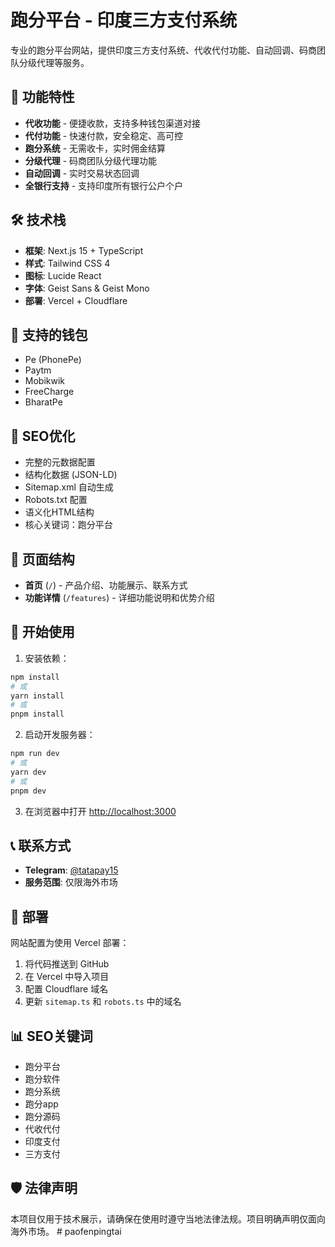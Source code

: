 # 跑分平台 - 印度三方支付系统

专业的跑分平台网站，提供印度三方支付系统、代收代付功能、自动回调、码商团队分级代理等服务。

## 🚀 功能特性

- **代收功能** - 便捷收款，支持多种钱包渠道对接
- **代付功能** - 快速付款，安全稳定、高可控
- **跑分系统** - 无需收卡，实时佣金结算
- **分级代理** - 码商团队分级代理功能
- **自动回调** - 实时交易状态回调
- **全银行支持** - 支持印度所有银行公户个户

## 🛠 技术栈

- **框架**: Next.js 15 + TypeScript
- **样式**: Tailwind CSS 4
- **图标**: Lucide React
- **字体**: Geist Sans & Geist Mono
- **部署**: Vercel + Cloudflare

## 📱 支持的钱包

- Pe (PhonePe)
- Paytm
- Mobikwik
- FreeCharge
- BharatPe

## 🎯 SEO优化

- 完整的元数据配置
- 结构化数据 (JSON-LD)
- Sitemap.xml 自动生成
- Robots.txt 配置
- 语义化HTML结构
- 核心关键词：跑分平台

## 📖 页面结构

- **首页** (`/`) - 产品介绍、功能展示、联系方式
- **功能详情** (`/features`) - 详细功能说明和优势介绍

## 🚀 开始使用

1. 安装依赖：
```bash
npm install
# 或
yarn install
# 或
pnpm install
```

2. 启动开发服务器：
```bash
npm run dev
# 或
yarn dev
# 或
pnpm dev
```

3. 在浏览器中打开 [http://localhost:3000](http://localhost:3000)

## 📞 联系方式

- **Telegram**: [@tatapay15](https://t.me/tatapay15)
- **服务范围**: 仅限海外市场

## 🔧 部署

网站配置为使用 Vercel 部署：

1. 将代码推送到 GitHub
2. 在 Vercel 中导入项目
3. 配置 Cloudflare 域名
4. 更新 `sitemap.ts` 和 `robots.ts` 中的域名

## 📊 SEO关键词

- 跑分平台
- 跑分软件
- 跑分系统
- 跑分app
- 跑分源码
- 代收代付
- 印度支付
- 三方支付

## 🛡️ 法律声明

本项目仅用于技术展示，请确保在使用时遵守当地法律法规。项目明确声明仅面向海外市场。
#   p a o f e n p i n g t a i  
 